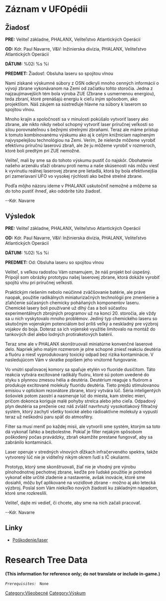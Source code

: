 # Záznam v UFOpédii

## Žiadosť

**PRE:** Veliteľ základne, PHALANX, Veliteľstvo Atlantických Operácií

**OD:** Kdr. Paul Navarre, V&V: Inžinierska divízia, PHALANX,
Veliteľstvo Atlantických Operácií

**DÁTUM:** %02i %s %i

**PREDMET:** Žiadosť: Obsluha laseru so spojitou vlnou

Nami získané výskumné súbory z OSN odkryli mnoho cenných informácií o
vývoji zbrane vykonávanom na Zemi od začiatku tohto storočia. Jedna z
najzaujímavejších tém bola výroba ZUE (Zbrane s usmernenou energiou),
teda zbraní, ktoré prenášajú energiu k cieľu iným spôsobom, ako
projektilom. Náš záujem sa sústreďuje hlavne na súbory k laserom so
spojitou vlnou.

Mnoho krajín a spoločností sa v minulosti pokúšalo vytvoriť lasery ako
zbrane, ale nikto nikdy nebol schopný vytvoriť laser príručnej veľkosti
so silou porovnateľnou s bežnými strelnými zbraňami. Teraz ale máme
prístup k tomuto kombinovanému výskumu ako aj k celým knižniciam
naplneným najvyspelejšou technológiou na Zemi. Verím, že nielenže môžeme
vyrobiť efektívnu príručnú laserovú zbraň, ale že ju môžeme vyrobiť v
rozmeroch, ktoré boli predtým pri ZUE nemožné.

Veliteľ, mali by sme sa do tohoto výskumu pustiť čo najskôr. Obohatenie
našeho arzenálu sťaží obranu proti nemu a naše skúsenosti nás môžu viesť
k vyvinutiu reálnej laserovej zbrane pre lietadlá, ktorá by bola
efektívnejšia pri zameriavaní UFO vo vysokej rýchlosti ako bežné strelné
zbrane.

Podľa môjho názoru ideme v PHALANX uskutočniť nemožné a môžeme sa do
toho pustiť ihneď, ako odobríte túto žiadosť.

--Kdr. Navarre

## Výsledok

**PRE:** Veliteľ základne, PHALANX, Veliteľstvo Atlantických Operácií

**OD:** Kdr. Paul Navarre, V&V: Inžinierska divízia, PHALANX,
Veliteľstvo Atlantických Operácií

**DÁTUM:** %02i %s %i

**PREDMET:** Od: Obsluha laseru so spojitou vlnou

Veliteľ, s veľkou radosťou Vám oznamujem, že náš projekt bol úspešný.
Pripojil som obrázky prototypu našej laserovej zbrane, ktorá dokáže
vyrobiť spojitú vlnu pri príručnej veľkosti.

Praktickým riešením nebolo neúčinné zväčšovanie batérie, ale práve
naopak, použitie radikálnych miniaturizačných technológií pre zmenšenie
a zľahčenie súčasných chemicky poháňaných komponentov laseru. Chemické
lasery boli používané už dlhý čas a boli súčasťou experimentálnych
zbrojných programov už na konci 20. storočia, ale vždy sa u nich
vyskytovalo mnoho problémov. Jediný typ chemického laseru so skutočným
vojenským potenciálom bol príliš veľký a neskladný pre výzbroj vojakov
do boja. Doteraz sa ich vojenské využitie limitovalo na montáž do
tankových diel alebo lodných protiraketových batérií.

Teraz sme ale v PHALANX skonštruovali miniatúrne konvenčné laserové
delo. Napriek jeho malým rozmerom je plne schopné zniesť reakciu
deutéria a fluóru a niesť vyprodukovaný toxický odpad bez rizika
kontaminácie. V nasledujúcom Vám v skratke popíšem jeho vnútorné
fungovanie.

Vo vnútri spaľovacej komory sa spaľuje etylén vo fluoride dusičitom.
Táto reakcia vytvára excitované radikály fluóru, ktoré sú potom uvedené
do styku s plynnou zmesou hélia a deutéria. Deutérium reaguje s fluórom
a produkuje excitované molekuly fluoridu deutéria. Tieto prejdú
stimulovanou emisiou v optickom rezonátore zbrane, ktorý vytvára lúč.
Séria inteligentých šošoviek potom zaostrí a nasmeruje lúč do miesta,
kam strelec mieri, pričom dokonca koriguje malé pohyby strelca alebo
jeho cieľa. Odpadový plyn deutéria sa preženie cez náš zvlášť navrhnutý
vysokotlakový filtračný systém, ktorý zachytí všetky toxické alebo
rádioaktívne molekuly a vypustí teraz už neškodnú paru späť do
atmosféry.

Filter sa musí meniť po každej misii, ale vytvorili sme systém, ktorým
sa toto dá vykonať ľahko a bezbolestne. Pokiaľ je filter nejakým
spôsobom poškodený počas pravádzky, zbraň okamžite prestane fungovať,
aby sa zabránilo kontaminácii.

Laser operuje v stredných vlnových dĺžkach infračerveného spektra, takže
vytvorený lúč nie je viditeľný nikým okrem ľudí s IČ okuliarmi.

Prototyp, ktorý sme skonštruovali, žiaľ nie je vhodný pre výrobu
plnohodnotnej pechotnej zbrane, keďže pre ľudské použitie je potrebné
vykonať ešte určité zladenie a nastavenie, avšak inovácie, ktoré sme
dosiahli, môžu byť aplikované na vozidlové zbrane - možno aj ako letecká
výzbroj. Poslal som Vám niekoľko nových žiadostí ku základným nápadom,
ktoré sme rozkreslili.

Veliteľ, dajte mi vedieť, či chcete, aby sme na nich začali pracovať.

--Kdr. Navarre

## Linky

- [Poškodenie/laser](Poškodenie/laser "wikilink")

# Research Tree Data

**(This information for reference only; do not translate or include
in-game.)**

*`Prerequisites:`*
` None`

[Category:Všeobecné](Category:Všeobecné "wikilink")
[Category:Výskum](Category:Výskum "wikilink")